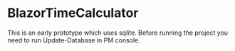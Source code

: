 # BlazorTimeCalculator
This is an early prototype which uses sqlite.
Before running the project you need to run Update-Database in PM console.

